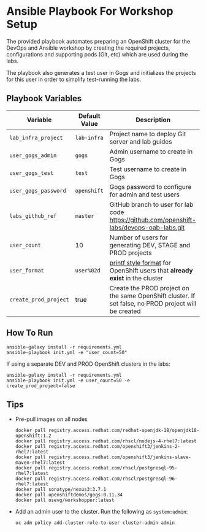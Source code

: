 Ansible Playbook For Workshop Setup
=========

The provided playbook automates preparing an OpenShift cluster for the DevOps and Ansible 
workshop by creating the required projects, configurations and supporting pods (Git, etc) which 
are used during the labs.

The playbook also generates a test user in Gogs and initializes the projects for this user in 
order to simplify test-running the labs.


Playbook Variables
------------

| Variable              | Default Value | Description   |
|-----------------------|---------------|---------------|
|`lab_infra_project`    | `lab-infra`   | Project name to deploy Git server and lab guides  |
|`user_gogs_admin`      | `gogs`        | Admin username to create in Gogs |
|`user_gogs_test`       | `test`        | Test username to create in Gogs |
|`user_gogs_password`   | `openshift`   | Gogs password to configure for admin and test users |
|`labs_github_ref`      | `master`      | GitHub branch to user for lab code https://github.com/openshift-labs/devops-oab-labs.git |
|`user_count`           | 10            | Number of users for generating DEV, STAGE and PROD projects |
|`user_format`          | `user%02d`    | [printf style format](https://en.wikipedia.org/wiki/Printf_format_string) for OpenShift users that __already exist__ in the cluster |
|`create_prod_project`  | true          | Create the PROD project on the same OpenShift cluster. If set false, no PROD project will be created |

How To Run
------------

```
ansible-galaxy install -r requirements.yml
ansible-playbook init.yml -e "user_count=50"
```

If using a separate DEV and PROD OpenShift clusters in the labs:
```
ansible-galaxy install -r requirements.yml
ansible-playbook init.yml -e user_count=50 -e create_prod_project=false
```

Tips
----------------
* Pre-pull images on all nodes

  ```
  docker pull registry.access.redhat.com/redhat-openjdk-18/openjdk18-openshift:1.2
  docker pull registry.access.redhat.com/rhscl/nodejs-4-rhel7:latest
  docker pull registry.access.redhat.com/openshift3/jenkins-2-rhel7:latest
  docker pull registry.access.redhat.com/openshift3/jenkins-slave-maven-rhel7:latest
  docker pull registry.access.redhat.com/rhscl/postgresql-95-rhel7:latest
  docker pull registry.access.redhat.com/rhscl/postgresql-96-rhel7:latest
  docker pull sonatype/nexus3:3.7.1
  docker pull openshiftdemos/gogs:0.11.34
  docker pull osevg/workshopper:latest
  ```

* Add an admin user to the cluster. Run the following as `system:admin`:

  ```
  oc adm policy add-cluster-role-to-user cluster-admin admin
  ```
